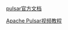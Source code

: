 [pulsar官方文档](https://pulsar.apache.org/docs/en/getting-started-standalone/)

[Apache Pulsar视频教程](https://www.bilibili.com/video/BV1CF411v7Dh?spm_id_from=333.999.0.0)
